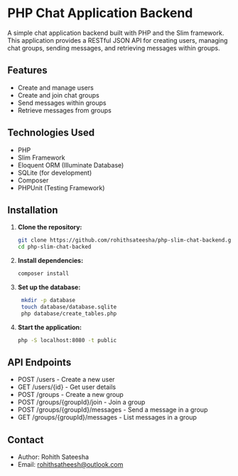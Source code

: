 # PHP Chat Application Backend

A simple chat application backend built with PHP and the Slim framework. This application provides a RESTful JSON API for creating users, managing chat groups, sending messages, and retrieving messages within groups.

## Features

- Create and manage users
- Create and join chat groups
- Send messages within groups
- Retrieve messages from groups

## Technologies Used

- PHP
- Slim Framework
- Eloquent ORM (Illuminate Database)
- SQLite (for development)
- Composer
- PHPUnit (Testing Framework)

## Installation

1. **Clone the repository:**

   ```bash
   git clone https://github.com/rohithsateesha/php-slim-chat-backend.git
   cd php-slim-chat-backed
2. **Install dependencies:**

   ```bash
   composer install
3. **Set up the database:**

   ```bash
    mkdir -p database
    touch database/database.sqlite
    php database/create_tables.php

4. **Start the application:**

   ```bash
   php -S localhost:8080 -t public

## API Endpoints
 - POST /users - Create a new user
 - GET /users/{id} - Get user details
 - POST /groups - Create a new group
 - POST /groups/{groupId}/join - Join a group
 - POST /groups/{groupId}/messages - Send a message in a group
 - GET /groups/{groupId}/messages - List messages in a group

## Contact

 - Author:  Rohith Sateesha
 - Email: rohithsatheesh@outlook.com